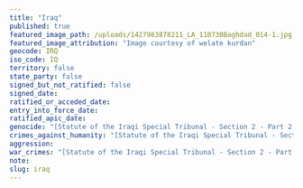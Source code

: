 ```yaml
---
title: "Iraq"
published: true
featured_image_path: /uploads/1427983878211_LA_110730Baghdad_014-1.jpg
featured_image_attribution: "Image courtesy of welate kurdan"
geocode: IRQ
iso_code: IQ
territory: false
state_party: false
signed_but_not_ratified: false
signed_date:
ratified_or_acceded_date:
entry_into_force_date:
ratified_apic_date:
genocide: "[Statute of the Iraqi Special Tribunal - Section 2 - Part 2 - Article 11](http://preventgenocide.org/law/domestic/iraqispecialtribunal.htm)"
crimes_against_humanity: "[Statute of the Iraqi Special Tribunal - Section 2 - Part 3 - Article 12](http://preventgenocide.org/law/domestic/iraqispecialtribunal.htm)"
aggression:
war_crimes: "[Statute of the Iraqi Special Tribunal - Section 2 - Part 4 - Article 13](http://preventgenocide.org/law/domestic/iraqispecialtribunal.htm)"
note:
slug: iraq
---
```

